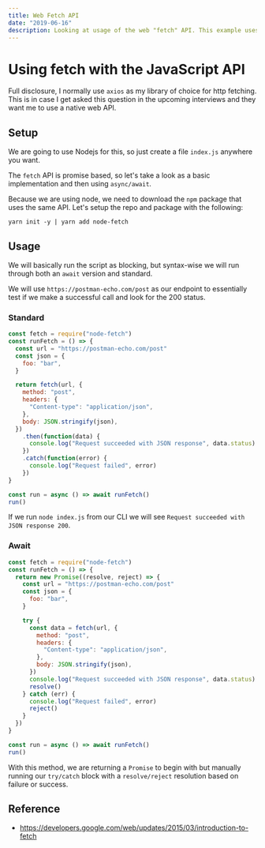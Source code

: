 ```yaml
---
title: Web Fetch API
date: "2019-06-16"
description: Looking at usage of the web "fetch" API. This example uses the node-fetch library for demonstration purposes.
---
```


# Using fetch with the JavaScript API

Full disclosure, I normally use `axios` as my library of choice for http fetching. This is in case I get asked this question in the upcoming interviews and they want me to use a native web API.

## Setup

We are going to use Nodejs for this, so just create a file `index.js` anywhere you want.

The `fetch` API is promise based, so let's take a look as a basic implementation and then using `async/await`.

Because we are using node, we need to download the `npm` package that uses the same API. Let's setup the repo and package with the following:

```shell
yarn init -y | yarn add node-fetch
```

## Usage

We will basically run the script as blocking, but syntax-wise we will run through both an `await` version and standard.

We will use `https://postman-echo.com/post` as our endpoint to essentially test if we make a successful call and look for the 200 status.

### Standard

```javascript
const fetch = require("node-fetch")
const runFetch = () => {
  const url = "https://postman-echo.com/post"
  const json = {
    foo: "bar",
  }

  return fetch(url, {
    method: "post",
    headers: {
      "Content-type": "application/json",
    },
    body: JSON.stringify(json),
  })
    .then(function(data) {
      console.log("Request succeeded with JSON response", data.status)
    })
    .catch(function(error) {
      console.log("Request failed", error)
    })
}

const run = async () => await runFetch()
run()
```

If we run `node index.js` from our CLI we will see `Request succeeded with JSON response 200`.

### Await

```javascript
const fetch = require("node-fetch")
const runFetch = () => {
  return new Promise((resolve, reject) => {
    const url = "https://postman-echo.com/post"
    const json = {
      foo: "bar",
    }

    try {
      const data = fetch(url, {
        method: "post",
        headers: {
          "Content-type": "application/json",
        },
        body: JSON.stringify(json),
      })
      console.log("Request succeeded with JSON response", data.status)
      resolve()
    } catch (err) {
      console.log("Request failed", error)
      reject()
    }
  })
}

const run = async () => await runFetch()
run()
```

With this method, we are returning a `Promise` to begin with but manually running our `try/catch` block with a `resolve/reject` resolution based on failure or success.

## Reference

- https://developers.google.com/web/updates/2015/03/introduction-to-fetch
